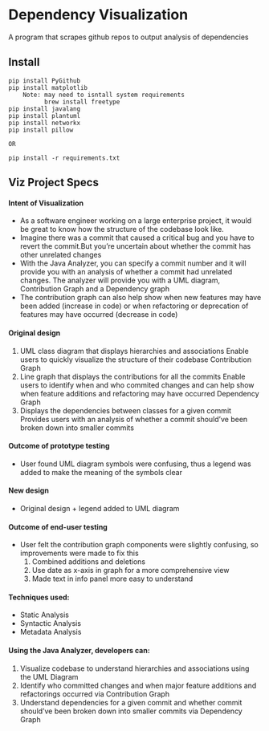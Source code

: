 # Dependency Visualization
A program that scrapes github repos to output analysis of dependencies

## Install
```
pip install PyGithub
pip install matplotlib
    Note: may need to isntall system requirements 
          brew install freetype
pip install javalang
pip install plantuml
pip install networkx
pip install pillow

OR

pip install -r requirements.txt
```


## Viz Project Specs

#### Intent of Visualization
- As a software engineer working on a large enterprise project, it would be great to know how the structure of the codebase look like.
- Imagine there was a commit that caused a critical bug and you have to revert the commit.But you’re uncertain about whether the commit has other unrelated changes
- With the Java Analyzer, you can specify a commit number and it will provide you with an analysis of whether a commit had unrelated changes. The analyzer will provide you with a UML diagram,  Contribution Graph and  a Dependency graph 
- The contribution graph can also help show when new features may have been added (increase in code) or when refactoring or deprecation of features may have occurred (decrease in code)

#### Original design
1. UML class diagram that displays hierarchies and associations 
Enable users to quickly visualize the structure of their codebase
Contribution Graph
2. Line graph that displays the contributions for all the commits
Enable users to identify when and who commited changes and can help show when feature additions and refactoring may have occurred
Dependency Graph
3. Displays the dependencies between classes for a given commit
Provides users with an analysis of whether a commit should’ve been broken down into smaller commits

#### Outcome of prototype testing
- User found UML diagram symbols were confusing, thus a legend was added to make the meaning of the symbols clear

#### New design
- Original design + legend added to UML diagram

#### Outcome of end-user testing
- User felt the contribution graph components were slightly confusing,  so improvements were made to fix this
    1. Combined additions and deletions
    2. Use date as x-axis in graph for a more comprehensive view
    2. Made text in info panel more easy to understand

#### Techniques used:
- Static Analysis
- Syntactic Analysis
- Metadata Analysis

#### Using the Java Analyzer, developers can:
1. Visualize codebase to understand hierarchies and associations using the UML Diagram
2. Identify who committed changes and when major feature additions and refactorings occurred via Contribution Graph
3. Understand dependencies for a given commit and whether commit should’ve been broken down into smaller commits via Dependency Graph